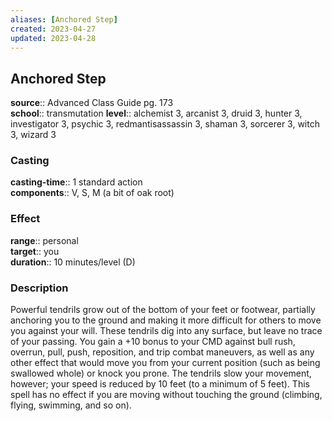 ```yaml
---
aliases: [Anchored Step]
created: 2023-04-27
updated: 2023-04-28
---
```


## Anchored Step

**source**:: Advanced Class Guide pg. 173  
**school**:: transmutation
**level**:: alchemist 3, arcanist 3, druid 3, hunter 3, investigator 3, psychic 3, redmantisassassin 3, shaman 3, sorcerer 3, witch 3, wizard 3

### Casting

**casting-time**:: 1 standard action  
**components**:: V, S, M (a bit of oak root)

### Effect

**range**:: personal  
**target**:: you  
**duration**:: 10 minutes/level (D)

### Description

Powerful tendrils grow out of the bottom of your feet or footwear, partially anchoring you to the ground and making it more difficult for others to move you against your will. These tendrils dig into any surface, but leave no trace of your passing. You gain a +10 bonus to your CMD against bull rush, overrun, pull, push, reposition, and trip combat maneuvers, as well as any other effect that would move you from your current position (such as being swallowed whole) or knock you prone. The tendrils slow your movement, however; your speed is reduced by 10 feet (to a minimum of 5 feet). This spell has no effect if you are moving without touching the ground (climbing, flying, swimming, and so on).
